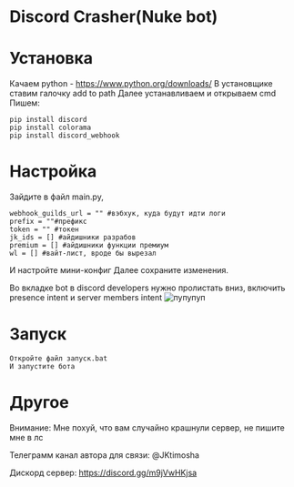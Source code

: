 # Discord Crasher(Nuke bot)


# Установка
Качаем python - https://www.python.org/downloads/
В установщике ставим галочку add to path
Далее устанавливаем
и открываем cmd 
Пишем:
```
pip install discord
pip install colorama
pip install discord_webhook
```

# Настройка
Зайдите в файл main.py, 
```
webhook_guilds_url = "" #вэбхук, куда будут идти логи
prefix = ""#префикс
token = "" #токен
jk_ids = [] #айдишники разрабов
premium = [] #айдишники функции премиум
wl = [] #вайт-лист, вроде бы вырезал
```
И настройте мини-конфиг
Далее сохраните изменения.

Во вкладке bot в discord developers нужно пролистать вниз, включить presence intent и server members intent
![пупупуп](https://prnt.sc/26v5dvq) 

# Запуск
```
Откройте файл запуск.bat
И запустите бота
```

# Другое
Внимание: Мне похуй, что вам случайно крашнули сервер, не пишите мне в лс

Телеграмм канал автора для связи: @JKtimosha


Дискорд сервер: https://discord.gg/m9jVwHKjsa




